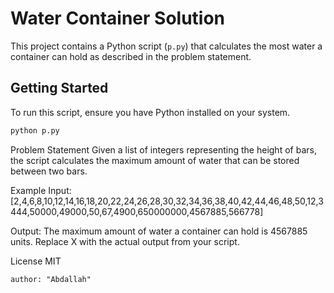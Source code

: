 # Water Container Solution

This project contains a Python script (`p.py`) that calculates the most water a container can hold as described in the problem statement.

## Getting Started

To run this script, ensure you have Python installed on your system.

```bash
python p.py
```

Problem Statement
Given a list of integers representing the height of bars, the script calculates the maximum amount of water that can be stored between two bars.

Example
Input: [2,4,6,8,10,12,14,16,18,20,22,24,26,28,30,32,34,36,38,40,42,44,46,48,50,12,3444,50000,49000,50,67,4900,650000000,4567885,566778]

Output: The maximum amount of water a container can hold is 4567885 units.
Replace X with the actual output from your script.

License
MIT

```
author: "Abdallah"

```
